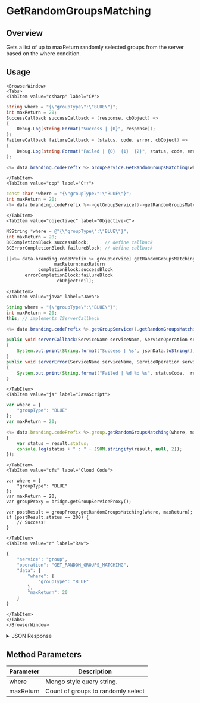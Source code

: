# GetRandomGroupsMatching
## Overview
Gets a list of up to maxReturn randomly selected groups from the server based on the where condition.

<PartialServop service_name="group" operation_name="GET_RANDOM_GROUPS_MATCHING" />

## Usage

```mdx-code-block
<BrowserWindow>
<Tabs>
<TabItem value="csharp" label="C#">
```

```csharp
string where = "{\"groupType\":\"BLUE\"}";
int maxReturn = 20;
SuccessCallback successCallback = (response, cbObject) =>
{
    Debug.Log(string.Format("Success | {0}", response));
};
FailureCallback failureCallback = (status, code, error, cbObject) =>
{
    Debug.Log(string.Format("Failed | {0}  {1}  {2}", status, code, error));
};

<%= data.branding.codePrefix %>.GroupService.GetRandomGroupsMatching(where, maxReturn, successCallback, failureCallback);
```

```mdx-code-block
</TabItem>
<TabItem value="cpp" label="C++">
```

```cpp
const char *where = "{\"groupType\":\"BLUE\"}";
int maxReturn = 20;
<%= data.branding.codePrefix %>->getGroupService()->getRandomGroupsMatching(where, maxReturn, this);
```

```mdx-code-block
</TabItem>
<TabItem value="objectivec" label="Objective-C">
```

```objectivec
NSString *where = @"{\"groupType\":\"BLUE\"}";
int maxReturn = 20;
BCCompletionBlock successBlock;      // define callback
BCErrorCompletionBlock failureBlock; // define callback

[[<%= data.branding.codePrefix %> groupService] getRandomGroupsMatching:where
                  maxReturn:maxReturn
            completionBlock:successBlock
       errorCompletionBlock:failureBlock
                   cbObject:nil];
```

```mdx-code-block
</TabItem>
<TabItem value="java" label="Java">
```

```java
String where = "{\"groupType\":\"BLUE\"}";
int maxReturn = 20;
this; // implements IServerCallback

<%= data.branding.codePrefix %>.getGroupService().getRandomGroupsMatching(where, maxReturn, this);

public void serverCallback(ServiceName serviceName, ServiceOperation serviceOperation, JSONObject jsonData)
{
    System.out.print(String.format("Success | %s", jsonData.toString()));
}
public void serverError(ServiceName serviceName, ServiceOperation serviceOperation, int statusCode, int reasonCode, String jsonError)
{
    System.out.print(String.format("Failed | %d %d %s", statusCode,  reasonCode, jsonError.toString()));
}
```

```mdx-code-block
</TabItem>
<TabItem value="js" label="JavaScript">
```

```javascript
var where = {
    "groupType": "BLUE"
};
var maxReturn = 20;

<%= data.branding.codePrefix %>.group.getRandomGroupsMatching(where, maxReturn, result =>
{
	var status = result.status;
	console.log(status + " : " + JSON.stringify(result, null, 2));
});
```

```mdx-code-block
</TabItem>
<TabItem value="cfs" label="Cloud Code">
```

```cfscript
var where = {
    "groupType": "BLUE"
};
var maxReturn = 20;
var groupProxy = bridge.getGroupServiceProxy();

var postResult = groupProxy.getRandomGroupsMatching(where, maxReturn);
if (postResult.status == 200) {
    // Success!
}
```

```mdx-code-block
</TabItem>
<TabItem value="r" label="Raw">
```

```r
{
	"service": "group",
	"operation": "GET_RANDOM_GROUPS_MATCHING",
	"data": {
		"where": {
			"groupType": "BLUE"
		},
		"maxReturn": 20
	}
}
```

```mdx-code-block
</TabItem>
</Tabs>
</BrowserWindow>
```

<details>
<summary>JSON Response</summary>

```json
{
  "data": {
    "count": 1,
    "groups": [
      {
        "gameId": "12345",
        "groupId": "b7b590e0-0e27-47ef-8bf5-03a3b4e34475",
        "ownerId": "77ce8889-20b7-4d01-b248-e0beb747f1b4",
        "name": "myGroupName",
        "groupType": "myGroupType",
        "createdAt": 1561472696504,
        "updatedAt": 1561472696504,
        "members": {
          "77ce8889-20b7-4d01-b248-e0beb747f1b4": {
            "role": "OWNER",
            "attributes": {}
          }
        },
        "pendingMembers": {},
        "version": 1,
        "data": {},
        "summaryData": {},
        "isOpenGroup": true,
        "defaultMemberAttributes": {},
        "memberCount": 1,
        "invitedPendingMemberCount": 0,
        "requestingPendingMemberCount": 0,
        "acl": {
          "member": 2,
          "other": 0
        }
      }
    ]
  },
  "status": 200
}
```
</details>

## Method Parameters
Parameter | Description
--------- | -----------
where | Mongo style query string. 
maxReturn | Count of groups to randomly select 


